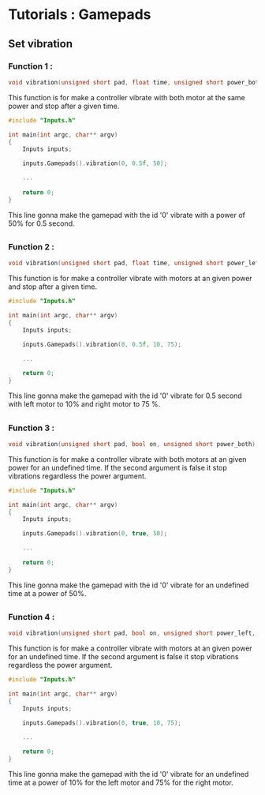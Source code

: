 # Tutorials : Gamepads

## Set vibration


### Function 1 :	
``` C++ 
void vibration(unsigned short pad, float time, unsigned short power_both);
```

This function is for make a controller vibrate with both motor at the same power and stop after a given time. 

``` C++
#include "Inputs.h"

int main(int argc, char** argv) 
{
	Inputs inputs;

	inputs.Gamepads().vibration(0, 0.5f, 50);

	...
	
	return 0;
}
```
This line gonna make the gamepad with the id '0' vibrate with a power of 50% for 0.5 second. 


##
### Function 2 :
``` C++ 
void vibration(unsigned short pad, float time, unsigned short power_left, unsigned short power_right);
```

This function is for make a controller vibrate with motors at an given power and stop after a given time. 

``` C++
#include "Inputs.h"

int main(int argc, char** argv) 
{
	Inputs inputs;

	inputs.Gamepads().vibration(0, 0.5f, 10, 75);

	...
	
	return 0;
}
```
This line gonna make the gamepad with the id '0' vibrate for 0.5 second with left motor to 10% and right motor to 75 %. 


##
### Function 3 :
``` C++ 
void vibration(unsigned short pad, bool on, unsigned short power_both);
```

This function is for make a controller vibrate with both motors at an given power for an undefined time. 
If the second argument is false it stop vibrations regardless the power argument. 

``` C++
#include "Inputs.h"

int main(int argc, char** argv) 
{
	Inputs inputs;

	inputs.Gamepads().vibration(0, true, 50);

	...
	
	return 0;
}
```
This line gonna make the gamepad with the id '0' vibrate for an undefined time at a power of 50%. 


##
### Function 4 :
``` C++ 
void vibration(unsigned short pad, bool on, unsigned short power_left, unsigned short power_right);
```

This function is for make a controller vibrate with motors at an given power for an undefined time. 
If the second argument is false it stop vibrations regardless the power argument. 

``` C++
#include "Inputs.h"

int main(int argc, char** argv) 
{
	Inputs inputs;

	inputs.Gamepads().vibration(0, true, 10, 75);

	...
	
	return 0;
}
```
This line gonna make the gamepad with the id '0' vibrate for an undefined time at a power of 10% for the left motor and 75% for the right motor. 
